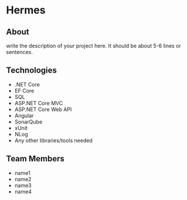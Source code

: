 # Hermes

## About 
write the description of your project here. It should be about 5-6 lines or sentences.

## Technologies
+ .NET Core
+ EF Core
+ SQL 
+ ASP.NET Core MVC
+ ASP.NET Core Web API
+ Angular 
+ SonarQube
+ xUnit
+ NLog
+ Any other libraries/tools needed

## Team Members 
+ name1
+ name2
+ name3
+ name4